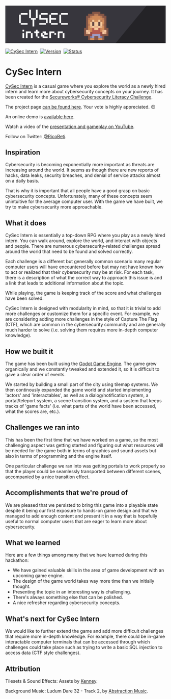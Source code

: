 ![CySec Intern](docs/banner.png)

[![CySec Intern](https://img.shields.io/badge/app-cysec-ec6889.svg?style=for-the-badge)](https://cysec-intern.silentbyte.com)&nbsp;
[![Version](https://img.shields.io/badge/version-1.0-05A5CC.svg?style=for-the-badge)](https://cysec-intern.silentbyte.com)&nbsp;
[![Status](https://img.shields.io/badge/status-live-00B20E.svg?style=for-the-badge)](https://cysec-intern.silentbyte.com)


# CySec Intern


[CySec Intern](https://cysec-intern.silentbyte.com) is a casual game where you explore the world as a newly hired intern and learn more about cybersecurity concepts on your journey. It has been created for the [Secureworks® Cybersecurity Literacy Challenge](https://devpost.com/software/cysec-intern).

The project page [can be found here](https://devpost.com/software/cysec-intern). Your vote is highly appreciated. 😊

An online demo is [available here](https://cysec-intern.silentbyte.com).

Watch a video of the [presentation and gameplay on YouTube](https://www.youtube.com/watch?v=YiJ530jxeTw).

Follow on Twitter: [@RicoBeti](https://twitter.com/RicoBeti).


## Inspiration

Cybersecurity is becoming exponentially more important as threats are increasing around the world. It seems as though there are new reports of hacks, data leaks, security breaches, and denial of service attacks almost on a daily basis.

That is why it is important that all people have a good grasp on basic cybersecurity concepts. Unfortunately, many of these concepts seem unintuitive for the average computer user. With the game we have built, we try to make cybersecurity more approachable.


## What it does

CySec Intern is essentially a top-down RPG where you play as a newly hired intern. You can walk around, explore the world, and interact with objects and people. There are numerous cybersecurity-related challenges spread around the world that need to be found and solved correctly.

Each challenge is a different but generally common scenario many regular computer users will have encountered before but may not have known how to act or realized that their cybersecurity may be at risk. For each task, there is a description of what the correct way to approach this issue is and a link that leads to additional information about the topic.

While playing, the game is keeping track of the score and what challenges have been solved.

CySec Intern is designed with modularity in mind, so that it is trivial to add more challenges or customize them for a specific event. For example, we are considering adding more challenges in the style of Capture The Flag (CTF), which are common in the cybersecurity community and are generally much harder to solve (i.e. solving them requires more in-depth computer knowledge).


## How we built it

The game has been built using the [Godot Game Engine](https://godotengine.org). The game grew organically and we constantly tweaked and extended it, so it is difficult to gave a clear order of events.

We started by building a small part of the city using tilemap systems. We then continously expanded the game world and started implementing 'actors' and 'interactables', as well as a dialog/notification system, a portal/teleport system, a scene transition system, and a system that keeps tracks of 'game facts' (i.e. what parts of the world have been accessed, what the scores are, etc.).


## Challenges we ran into

This has been the first time that we have worked on a game, so the most challenging aspect was getting started and figuring out what resources will be needed for the game both in terms of graphics and sound assets but also in terms of programming and the engine itself.

One particular challenge we ran into was getting portals to work properly so that the player could be seamlessly transported between different scenes, accompanied by a nice transition effect.


## Accomplishments that we're proud of

We are pleased that we persisted to bring this game into a playable state despite it being our first exposure to hands-on game design and that we managed to add enough content and present it in a way that is hopefully useful to normal computer users that are eager to learn more about cybersecurity.


## What we learned

Here are a few things among many that we have learned during this hackathon:

- We have gained valuable skills in the area of game development with an upcoming game engine.
- The design of the game world takes way more time than we initially thought.
- Presenting the topic in an interesting way is challenging.
- There's always something else that can be polished.
- A nice refresher regarding cybersecurity concepts.


## What's next for CySec Intern

We would like to further extend the game and add more difficult challenges that require more in-depth knowledge. For example, there could be in-game interactable computer terminals that can be accessed through which challenges could take place such as trying to write a basic SQL injection to access data (CTF style challenges).


## Attribution

Tilesets & Sound Effects: Assets by [Kenney](https://www.kenney.nl).

Background Music: Ludum Dare 32 - Track 2, by [Abstraction Music](http://www.abstractionmusic.com).
